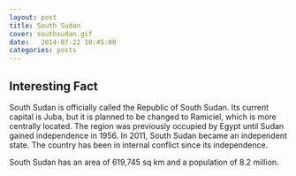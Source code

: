 ```yaml
---
layout: post
title: South Sudan
cover: southsudan.gif
date:   2014-07-22 10:45:00
categories: posts
---
```


## Interesting Fact

South Sudan is officially called the Republic of South Sudan. Its current capital is Juba, but it is planned to be changed to Ramiciel, which is more centrally located. The region was previously occupied by Egypt until Sudan gained independence in 1956. In 2011, South Sudan became an independent state. The country has been in internal conflict since its independence.

South Sudan has an area of 619,745 sq km and a population of 8.2 million.
